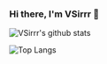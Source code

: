 ### Hi there, I'm VSirrr 👋

<!-- ![](https://visitor-badge.glitch.me/badge?page_id=VSirrr.VSirrr) -->

<!-- ![VSirrr's github stats](https://github-readme-stats.vercel.app/api?username=VSirrr&bg_color=30,e96443,904e95&title_color=fff&text_color=fff) -->
![VSirrr's github stats](https://github-readme-stats.vercel.app/api?username=VSirrr&theme=vue&show_icons=true)

![Top Langs](https://github-readme-stats.vercel.app/api/top-langs/?username=VSirrr)
